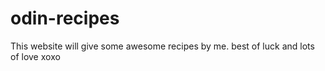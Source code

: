 # odin-recipes
This website will give some awesome recipes by me.
best of luck and lots of love xoxo